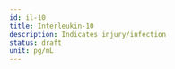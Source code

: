 ```yaml
---
id: il-10
title: Interleukin-10
description: Indicates injury/infection
status: draft
unit: pg/mL
---
```

